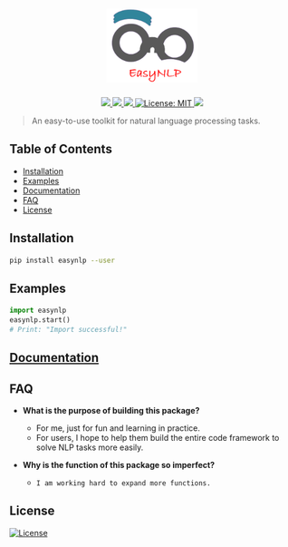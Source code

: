 <h1 align="center"><img src="./documents/files/logo.png" height="130" /></h1>

<p align="center">
  <a href="https://github.com/nrgeup">
    <img src="https://img.shields.io/badge/Author-Nrgeup-blue.svg" />
  </a>
  <a href="https://pypi.org/project/easynlp/">
    <img src="https://img.shields.io/pypi/v/easynlp.svg" />
  </a>
  <a href="https://pypi.org/project/easynlp/">
    <img src="https://img.shields.io/pypi/pyversions/easynlp.svg" />
  </a>
  <a href="https://github.com/nrgeup/EasyNLP/blob/master/LICENSE">
    <img alt="License: MIT" src="https://img.shields.io/badge/license-MIT-yellow.svg" target="_blank" />
  </a>
  <img src="http://img.shields.io/travis/badges/badgerbadgerbadger.svg" />
</p>

> An easy-to-use toolkit for natural language processing tasks.

## Table of Contents

- [Installation](#installation)
- [Examples](#examples)
- [Documentation](https://easynlp.readthedocs.io/en/latest/)
- [FAQ](#faq)
- [License](#license)

## Installation
```bash
pip install easynlp --user
```

## Examples

```python
import easynlp
easynlp.start()
# Print: "Import successful!"
```

## [Documentation](https://easynlp.readthedocs.io/en/latest/)

## FAQ
- **What is the purpose of building this package?**
    - For me, just for fun and learning in practice.
    - For users, I hope to help them build the entire code framework to solve NLP tasks more easily.
    
- **Why is the function of this package so imperfect?**
    - `I am working hard to expand more functions.`

## License

[![License](http://img.shields.io/:license-mit-blue.svg)](http://badges.mit-license.org)


